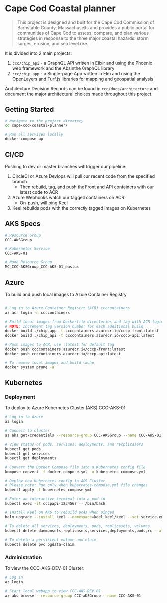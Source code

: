 # Cape Cod Coastal planner

> This project is designed and built for the Cape Cod Commission of Barnstable County, Massachusetts and provides a public portal for communities of Cape Cod to assess, compare, and plan various strategies in response to the three major coastal hazards: storm surges, erosion, and sea level rise. 

It is divided into 2 main projects:

1. `ccc/chip_api` - a GraphQL API written in Elixir and using the Phoenix web framework and the Absinthe GraphQL library
1. `ccc/chip_app` - a Single-page App written in Elm and using the OpenLayers and Turf.js libraries for mapping and geospatial analysis

Architecture Decision Records can be found in `ccc/docs/architecture` and document the major architectural choices made throughout this project.


## Getting Started
```bash
# Navigate to the project directory
cd cape-cod-coastal-planner/

# Run all services locally
docker-compose up
```

## CI/CD
Pushing to dev or master branches will trigger our pipeline:
1. CircleCI or Azure Devlops will pull our recent code from the specified branch
    * Then rebuild, tag, and push the Front and API containers with our latest code to ACR
1. Azure Webhooks watch our tagged containers on ACR 
    * On-push, will ping Keel
1. Keel rebuilds pods with the correctly tagged images on Kubernetes

## AKS Specs
```bash
# Resource Group
CCC-AKSGroup

# Kubernetes Service
CCC-AKS-01

# Node Resource Group
MC_CCC-AKSGroup_CCC-AKS-01_eastus
```

## Azure
To build and push local images to Azure Container Registry
```bash

# Log in to Azure Container Registry (ACR) ccccontainers
az acr login -n ccccontainers

# Build local images from Dockerfile directories and tag with ACR login server name
# NOTE: Increment tag version number for each additional build
docker build ./chip_app -t ccccontainers.azurecr.io/cccp-front:latest
docker build ./chip_api -t ccccontainers.azurecr.io/cccp-api:latest

# Push images to ACR, use :latest for default tag
docker push ccccontainers.azurecr.io/cccp-front:latest
docker push ccccontainers.azurecr.io/cccp-api:latest

# To remove local images and build cache
docker system prune -a
```

## Kubernetes
### Deployment
To deploy to Azure Kubernetes Cluster (AKS) CCC-AKS-01
```bash
# Log in to Azure
az login

# Connect to cluster
az aks get-credentials --resource-group CCC-AKSGroup --name CCC-AKS-01

# View status of pods, services, deployments, and recplicasets
kubectl get pods
kubectl get services
kubectl get deployments

# Convert the Docker Compose file into a Kubernetes config file
kompose convert -f docker-compose.yml -o kubernetes-compose.yml

# Deploy new Kubernetes config to AKS Cluster
# Please note: Run only when kubernetes-compose.yml file changes
kubectl apply -f kubernetes-compose.yml

# Enter an interactive terminal into a pod id
kubectl exec -it cccpapi-1234567 -- /bin/bash

# Install Keel on AKS to rebuild pods when pinged
helm upgrade --install keel --namespace=keel keel/keel --set service.enabled="true" 

# To delete all services, deployments, pods, replicasets, volumes
kubectl delete daemonsets,replicasets,services,deployments,pods,rc --all

# To delete a persistent volume and claim
kubectl delete pvc pgdata-claim
```

### Administration
To view the CCC-AKS-DEV-01 Cluster:
```bash
# Log in
az login

# Start local webapp to view CCC-AKS-DEV-01
az aks browse --resource-group CCC-AKSGroup --name CCC-AKS-01
```
